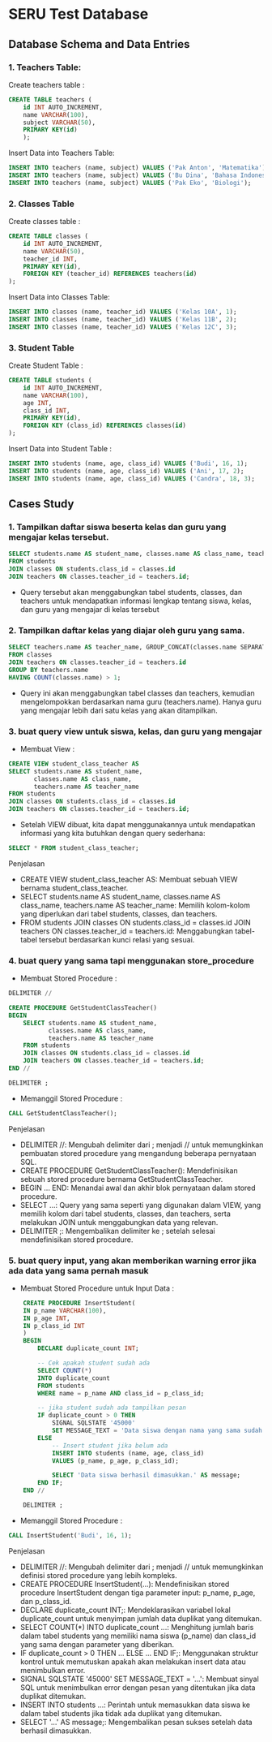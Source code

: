 # SERU Test Database

## Database Schema and Data Entries

### 1. Teachers Table:

Create teachers table :

```sql
CREATE TABLE teachers (
    id INT AUTO_INCREMENT,
    name VARCHAR(100),
    subject VARCHAR(50),
    PRIMARY KEY(id)
    );
```

Insert Data into Teachers Table:

```sql
INSERT INTO teachers (name, subject) VALUES ('Pak Anton', 'Matematika');
INSERT INTO teachers (name, subject) VALUES ('Bu Dina', 'Bahasa Indonesia');
INSERT INTO teachers (name, subject) VALUES ('Pak Eko', 'Biologi');
```

### 2. Classes Table

Create classes table :

```sql
CREATE TABLE classes (
    id INT AUTO_INCREMENT,
    name VARCHAR(50),
    teacher_id INT,
    PRIMARY KEY(id),
    FOREIGN KEY (teacher_id) REFERENCES teachers(id)
);
```

Insert Data into Classes Table:

```sql
INSERT INTO classes (name, teacher_id) VALUES ('Kelas 10A', 1);
INSERT INTO classes (name, teacher_id) VALUES ('Kelas 11B', 2);
INSERT INTO classes (name, teacher_id) VALUES ('Kelas 12C', 3);
```

### 3. Student Table

Create Student Table :

```sql
CREATE TABLE students (
    id INT AUTO_INCREMENT,
    name VARCHAR(100),
    age INT,
    class_id INT,
    PRIMARY KEY(id),
    FOREIGN KEY (class_id) REFERENCES classes(id)
);
```

Insert Data into Student Table :

```sql
INSERT INTO students (name, age, class_id) VALUES ('Budi', 16, 1);
INSERT INTO students (name, age, class_id) VALUES ('Ani', 17, 2);
INSERT INTO students (name, age, class_id) VALUES ('Candra', 18, 3);
```

## Cases Study

### 1. Tampilkan daftar siswa beserta kelas dan guru yang mengajar kelas tersebut.

```sql
SELECT students.name AS student_name, classes.name AS class_name, teachers.name AS teacher_name
FROM students
JOIN classes ON students.class_id = classes.id
JOIN teachers ON classes.teacher_id = teachers.id;

```

- Query tersebut akan menggabungkan tabel students, classes, dan teachers untuk mendapatkan informasi lengkap tentang siswa, kelas, dan guru yang mengajar di kelas tersebut

### 2. Tampilkan daftar kelas yang diajar oleh guru yang sama.

```sql
SELECT teachers.name AS teacher_name, GROUP_CONCAT(classes.name SEPARATOR ', ') AS class_names
FROM classes
JOIN teachers ON classes.teacher_id = teachers.id
GROUP BY teachers.name
HAVING COUNT(classes.name) > 1;
```

- Query ini akan menggabungkan tabel classes dan teachers, kemudian mengelompokkan berdasarkan nama guru (teachers.name). Hanya guru yang mengajar lebih dari satu kelas yang akan ditampilkan.

### 3. buat query view untuk siswa, kelas, dan guru yang mengajar

- Membuat View :

```sql
CREATE VIEW student_class_teacher AS
SELECT students.name AS student_name,
       classes.name AS class_name,
       teachers.name AS teacher_name
FROM students
JOIN classes ON students.class_id = classes.id
JOIN teachers ON classes.teacher_id = teachers.id;
```

- Setelah VIEW dibuat, kita dapat menggunakannya untuk mendapatkan informasi yang kita butuhkan dengan query sederhana:

```sql
SELECT * FROM student_class_teacher;
```

Penjelasan

- CREATE VIEW student_class_teacher AS: Membuat sebuah VIEW bernama student_class_teacher.
- SELECT students.name AS student_name, classes.name AS class_name, teachers.name AS teacher_name: Memilih kolom-kolom yang diperlukan dari tabel students, classes, dan teachers.
- FROM students JOIN classes ON students.class_id = classes.id JOIN teachers ON classes.teacher_id = teachers.id: Menggabungkan tabel-tabel tersebut berdasarkan kunci relasi yang sesuai.

### 4. buat query yang sama tapi menggunakan store_procedure

- Membuat Stored Procedure :

```sql
DELIMITER //

CREATE PROCEDURE GetStudentClassTeacher()
BEGIN
    SELECT students.name AS student_name,
           classes.name AS class_name,
           teachers.name AS teacher_name
    FROM students
    JOIN classes ON students.class_id = classes.id
    JOIN teachers ON classes.teacher_id = teachers.id;
END //

DELIMITER ;
```

- Memanggil Stored Procedure :

```sql
CALL GetStudentClassTeacher();
```

Penjelasan

- DELIMITER //: Mengubah delimiter dari ; menjadi // untuk memungkinkan pembuatan stored procedure yang mengandung beberapa pernyataan SQL.
- CREATE PROCEDURE GetStudentClassTeacher(): Mendefinisikan sebuah stored procedure bernama GetStudentClassTeacher.
- BEGIN ... END: Menandai awal dan akhir blok pernyataan dalam stored procedure.
- SELECT ...: Query yang sama seperti yang digunakan dalam VIEW, yang memilih kolom dari tabel students, classes, dan teachers, serta melakukan JOIN untuk menggabungkan data yang relevan.
- DELIMITER ;: Mengembalikan delimiter ke ; setelah selesai mendefinisikan stored procedure.

### 5. buat query input, yang akan memberikan warning error jika ada data yang sama pernah masuk

- Membuat Stored Procedure untuk Input Data :

```sql
	CREATE PROCEDURE InsertStudent(
    IN p_name VARCHAR(100),
    IN p_age INT,
    IN p_class_id INT
	)
	BEGIN
		DECLARE duplicate_count INT;

		-- Cek apakah student sudah ada
		SELECT COUNT(*)
		INTO duplicate_count
		FROM students
		WHERE name = p_name AND class_id = p_class_id;

		-- jika student sudah ada tampilkan pesan
		IF duplicate_count > 0 THEN
			SIGNAL SQLSTATE '45000'
			SET MESSAGE_TEXT = 'Data siswa dengan nama yang sama sudah ada dalam kelas yang sama.';
		ELSE
			-- Insert student jika belum ada
			INSERT INTO students (name, age, class_id)
			VALUES (p_name, p_age, p_class_id);

			SELECT 'Data siswa berhasil dimasukkan.' AS message;
		END IF;
	END //

	DELIMITER ;
```

- Memanggil Stored Procedure :

```sql
CALL InsertStudent('Budi', 16, 1);
```

Penjelasan

- DELIMITER //: Mengubah delimiter dari ; menjadi // untuk memungkinkan definisi stored procedure yang lebih kompleks.
- CREATE PROCEDURE InsertStudent(...): Mendefinisikan stored procedure InsertStudent dengan tiga parameter input: p_name, p_age, dan p_class_id.
- DECLARE duplicate_count INT;: Mendeklarasikan variabel lokal duplicate_count untuk menyimpan jumlah data duplikat yang ditemukan.
- SELECT COUNT(\*) INTO duplicate_count ...: Menghitung jumlah baris dalam tabel students yang memiliki nama siswa (p_name) dan class_id yang sama dengan parameter yang diberikan.
- IF duplicate_count > 0 THEN ... ELSE ... END IF;: Menggunakan struktur kontrol untuk memutuskan apakah akan melakukan insert data atau menimbulkan error.
- SIGNAL SQLSTATE '45000' SET MESSAGE_TEXT = '...': Membuat sinyal SQL untuk menimbulkan error dengan pesan yang ditentukan jika data duplikat ditemukan.
- INSERT INTO students ...: Perintah untuk memasukkan data siswa ke dalam tabel students jika tidak ada duplikat yang ditemukan.
- SELECT '...' AS message;: Mengembalikan pesan sukses setelah data berhasil dimasukkan.

